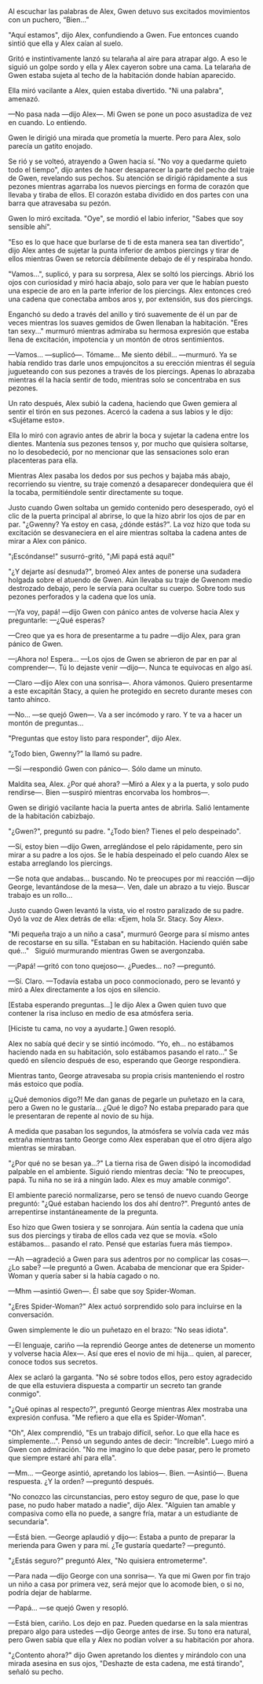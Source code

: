 
Al escuchar las palabras de Alex, Gwen detuvo sus excitados movimientos con un puchero, “Bien…”

"Aquí estamos", dijo Alex, confundiendo a Gwen. Fue entonces cuando sintió que ella y Alex caían al suelo.

Gritó e instintivamente lanzó su telaraña al aire para atrapar algo. A eso le siguió un golpe sordo y ella y Alex cayeron sobre una cama. La telaraña de Gwen estaba sujeta al techo de la habitación donde habían aparecido.

Ella miró vacilante a Alex, quien estaba divertido. "Ni una palabra", amenazó.

—No pasa nada —dijo Alex—. Mi Gwen se pone un poco asustadiza de vez en cuando. Lo entiendo.

Gwen le dirigió una mirada que prometía la muerte. Pero para Alex, solo parecía un gatito enojado.

Se rió y se volteó, atrayendo a Gwen hacia sí. "No voy a quedarme quieto todo el tiempo", dijo antes de hacer desaparecer la parte del pecho del traje de Gwen, revelando sus pechos. Su atención se dirigió rápidamente a sus pezones mientras agarraba los nuevos piercings en forma de corazón que llevaba y tiraba de ellos. El corazón estaba dividido en dos partes con una barra que atravesaba su pezón.

Gwen lo miró excitada. "Oye", se mordió el labio inferior, "Sabes que soy sensible ahí".

"Eso es lo que hace que burlarse de ti de esta manera sea tan divertido", dijo Alex antes de sujetar la punta inferior de ambos piercings y tirar de ellos mientras Gwen se retorcía débilmente debajo de él y respiraba hondo.

"Vamos...", suplicó, y para su sorpresa, Alex se soltó los piercings. Abrió los ojos con curiosidad y miró hacia abajo, solo para ver que le habían puesto una especie de aro en la parte inferior de los piercings. Alex entonces creó una cadena que conectaba ambos aros y, por extensión, sus dos piercings.

Enganchó su dedo a través del anillo y tiró suavemente de él un par de veces mientras los suaves gemidos de Gwen llenaban la habitación. "Eres tan sexy..." murmuró mientras admiraba su hermosa expresión que estaba llena de excitación, impotencia y un montón de otros sentimientos.

—Vamos... —suplicó—. Tómame... Me siento débil... —murmuró. Ya se había rendido tras darle unos empujoncitos a su erección mientras él seguía jugueteando con sus pezones a través de los piercings. Apenas lo abrazaba mientras él la hacía sentir de todo, mientras solo se concentraba en sus pezones.

Un rato después, Alex subió la cadena, haciendo que Gwen gemiera al sentir el tirón en sus pezones. Acercó la cadena a sus labios y le dijo: «Sujétame esto».

Ella lo miró con agravio antes de abrir la boca y sujetar la cadena entre los dientes. Mantenía sus pezones tensos y, por mucho que quisiera soltarse, no lo desobedeció, por no mencionar que las sensaciones solo eran placenteras para ella.

Mientras Alex pasaba los dedos por sus pechos y bajaba más abajo, recorriendo su vientre, su traje comenzó a desaparecer dondequiera que él la tocaba, permitiéndole sentir directamente su toque.

Justo cuando Gwen soltaba un gemido contenido pero desesperado, oyó el clic de la puerta principal al abrirse, lo que la hizo abrir los ojos de par en par. "¿Gwenny? Ya estoy en casa, ¿dónde estás?". La voz hizo que toda su excitación se desvaneciera en el aire mientras soltaba la cadena antes de mirar a Alex con pánico.

"¡Escóndanse!" susurró-gritó, "¡Mi papá está aquí!"

"¿Y dejarte así desnuda?", bromeó Alex antes de ponerse una sudadera holgada sobre el atuendo de Gwen. Aún llevaba su traje de Gwenom medio destrozado debajo, pero le servía para ocultar su cuerpo. Sobre todo sus pezones perforados y la cadena que los unía.

—¡Ya voy, papá! —dijo Gwen con pánico antes de volverse hacia Alex y preguntarle: —¿Qué esperas?

—Creo que ya es hora de presentarme a tu padre —dijo Alex, para gran pánico de Gwen.

—¡Ahora no! Espera... —Los ojos de Gwen se abrieron de par en par al comprender—. Tú lo dejaste venir —dijo—. Nunca te equivocas en algo así.

—Claro —dijo Alex con una sonrisa—. Ahora vámonos. Quiero presentarme a este excapitán Stacy, a quien he protegido en secreto durante meses con tanto ahínco.

—No... —se quejó Gwen—. Va a ser incómodo y raro. Y te va a hacer un montón de preguntas...

"Preguntas que estoy listo para responder", dijo Alex.

“¿Todo bien, Gwenny?” la llamó su padre.

—Sí —respondió Gwen con pánico—. Sólo dame un minuto.

Maldita sea, Alex. ¿Por qué ahora? —Miró a Alex y a la puerta, y solo pudo rendirse—. Bien —suspiró mientras encorvaba los hombros—.

Gwen se dirigió vacilante hacia la puerta antes de abrirla. Salió lentamente de la habitación cabizbajo.

"¿Gwen?", preguntó su padre. "¿Todo bien? Tienes el pelo despeinado".

—Sí, estoy bien —dijo Gwen, arreglándose el pelo rápidamente, pero sin mirar a su padre a los ojos. Se le había despeinado el pelo cuando Alex se estaba arreglando los piercings.

—Se nota que andabas... buscando. No te preocupes por mi reacción —dijo George, levantándose de la mesa—. Ven, dale un abrazo a tu viejo. Buscar trabajo es un rollo...

Justo cuando Gwen levantó la vista, vio el rostro paralizado de su padre. Oyó la voz de Alex detrás de ella: «Ejem, hola Sr. Stacy. Soy Alex».

"Mi pequeña trajo a un niño a casa", murmuró George para sí mismo antes de recostarse en su silla. "Estaban en su habitación. Haciendo quién sabe qué..."   Siguió murmurando mientras Gwen se avergonzaba.

—¡Papá! —gritó con tono quejoso—. ¿Puedes... no? —preguntó.

—Sí. Claro. —Todavía estaba un poco conmocionado, pero se levantó y miró a Alex directamente a los ojos en silencio.

[Estaba esperando preguntas…] le dijo Alex a Gwen quien tuvo que contener la risa incluso en medio de esa atmósfera seria.

[Hiciste tu cama, no voy a ayudarte.] Gwen resopló.

Alex no sabía qué decir y se sintió incómodo. “Yo, eh… no estábamos haciendo nada en su habitación, solo estábamos pasando el rato…” Se quedó en silencio después de eso, esperando que George respondiera.

Mientras tanto, George atravesaba su propia crisis manteniendo el rostro más estoico que podía.

¡¿Qué demonios digo?! Me dan ganas de pegarle un puñetazo en la cara, pero a Gwen no le gustaría... ¿Qué le digo? No estaba preparado para que le presentaran de repente al novio de su hija.

A medida que pasaban los segundos, la atmósfera se volvía cada vez más extraña mientras tanto George como Alex esperaban que el otro dijera algo mientras se miraban.

"¿Por qué no se besan ya...?" La tierna risa de Gwen disipó la incomodidad palpable en el ambiente. Siguió riendo mientras decía: "No te preocupes, papá. Tu niña no se irá a ningún lado. Alex es muy amable conmigo".

El ambiente pareció normalizarse, pero se tensó de nuevo cuando George preguntó: "¿Qué estaban haciendo los dos ahí dentro?". Preguntó antes de arrepentirse instantáneamente de la pregunta.

Eso hizo que Gwen tosiera y se sonrojara. Aún sentía la cadena que unía sus dos piercings y tiraba de ellos cada vez que se movía. «Solo estábamos... pasando el rato. Pensé que estarías fuera más tiempo».

—Ah —agradeció a Gwen para sus adentros por no complicar las cosas—. ¿Lo sabe? —le preguntó a Gwen. Acababa de mencionar que era Spider-Woman y quería saber si la había cagado o no.

—Mhm —asintió Gwen—. Él sabe que soy Spider-Woman.

"¿Eres Spider-Woman?" Alex actuó sorprendido solo para incluirse en la conversación.

Gwen simplemente le dio un puñetazo en el brazo: "No seas idiota".

—El lenguaje, cariño —la reprendió George antes de detenerse un momento y volverse hacia Alex—. Así que eres el novio de mi hija... quien, al parecer, conoce todos sus secretos.

Alex se aclaró la garganta. "No sé sobre todos ellos, pero estoy agradecido de que ella estuviera dispuesta a compartir un secreto tan grande conmigo".

"¿Qué opinas al respecto?", preguntó George mientras Alex mostraba una expresión confusa. "Me refiero a que ella es Spider-Woman".

"Oh", Alex comprendió, "Es un trabajo difícil, señor. Lo que ella hace es simplemente...". Pensó un segundo antes de decir: "Increíble". Luego miró a Gwen con admiración. "No me imagino lo que debe pasar, pero le prometo que siempre estaré ahí para ella".

—Mm... —George asintió, apretando los labios—. Bien. —Asintió—. Buena respuesta. ¿Y la orden? —preguntó después.

"No conozco las circunstancias, pero estoy seguro de que, pase lo que pase, no pudo haber matado a nadie", dijo Alex. "Alguien tan amable y compasiva como ella no puede, a sangre fría, matar a un estudiante de secundaria".

—Está bien. —George aplaudió y dijo—: Estaba a punto de preparar la merienda para Gwen y para mí. ¿Te gustaría quedarte? —preguntó.

"¿Estás seguro?" preguntó Alex, "No quisiera entrometerme".

—Para nada —dijo George con una sonrisa—. Ya que mi Gwen por fin trajo un niño a casa por primera vez, será mejor que lo acomode bien, o si no, podría dejar de hablarme.

—Papá… —se quejó Gwen y resopló.

—Está bien, cariño. Los dejo en paz. Pueden quedarse en la sala mientras preparo algo para ustedes —dijo George antes de irse. Su tono era natural, pero Gwen sabía que ella y Alex no podían volver a su habitación por ahora.

"¿Contento ahora?" dijo Gwen apretando los dientes y mirándolo con una mirada asesina en sus ojos, "Deshazte de esta cadena, me está tirando", señaló su pecho.
